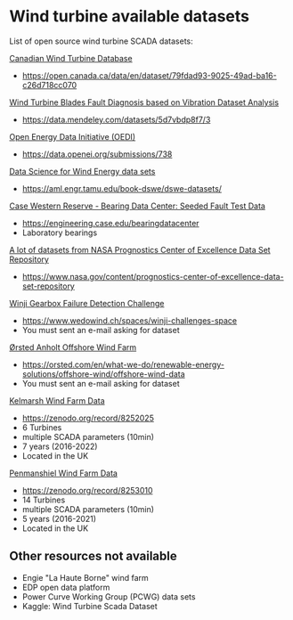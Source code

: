 # Wind turbine available datasets
List of open source wind turbine SCADA datasets:

<ins>Canadian Wind Turbine Database</ins>
- https://open.canada.ca/data/en/dataset/79fdad93-9025-49ad-ba16-c26d718cc070

<ins>Wind Turbine Blades Fault Diagnosis based on Vibration Dataset Analysis</ins>
- https://data.mendeley.com/datasets/5d7vbdp8f7/3

<ins>Open Energy Data Initiative (OEDI)</ins>
- https://data.openei.org/submissions/738

<ins>Data Science for Wind Energy data sets</ins>
- https://aml.engr.tamu.edu/book-dswe/dswe-datasets/

<ins>Case Western Reserve - Bearing Data Center: Seeded Fault Test Data</ins>
- https://engineering.case.edu/bearingdatacenter
- Laboratory bearings

<ins>A lot of datasets from NASA Prognostics Center of Excellence Data Set Repository</ins>
- https://www.nasa.gov/content/prognostics-center-of-excellence-data-set-repository

<ins>Winji Gearbox Failure Detection Challenge</ins>
- https://www.wedowind.ch/spaces/winji-challenges-space
- You must sent an e-mail asking for dataset

<ins>Ørsted Anholt Offshore Wind Farm</ins>
- https://orsted.com/en/what-we-do/renewable-energy-solutions/offshore-wind/offshore-wind-data
- You must sent an e-mail asking for dataset

<ins>Kelmarsh Wind Farm Data</ins>
- https://zenodo.org/record/8252025
- 6 Turbines
- multiple SCADA parameters (10min)
- 7 years (2016-2022)
- Located in the UK

<ins>Penmanshiel Wind Farm Data</ins>
- https://zenodo.org/record/8253010
- 14 Turbines
- multiple SCADA parameters (10min)
- 5 years (2016-2021)
- Located in the UK

## Other resources not available

- Engie "La Haute Borne" wind farm
- EDP open data platform
- Power Curve Working Group (PCWG) data sets
- Kaggle: Wind Turbine Scada Dataset
